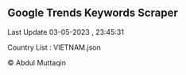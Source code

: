 

## Google Trends Keywords Scraper 
 
Last Update 03-05-2023 , 23:45:31

Country List :
VIETNAM.json



© Abdul Muttaqin 
